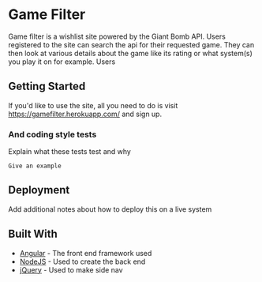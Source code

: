 # Game Filter

Game filter is a wishlist site powered by the Giant Bomb API. Users registered to the site can search the api for their requested game. They can then look at various details about the game like its rating or what system(s) you play it on for example. Users 

## Getting Started

If you'd like to use the site, all you need to do is visit https://gamefilter.herokuapp.com/ and sign up.

### And coding style tests

Explain what these tests test and why

```
Give an example
```

## Deployment

Add additional notes about how to deploy this on a live system

## Built With

* [Angular](https://angularjs.org/) - The front end framework used
* [NodeJS](https://nodejs.org/en/) - Used to create the back end
* [jQuery](jQuery) - Used to make side nav

